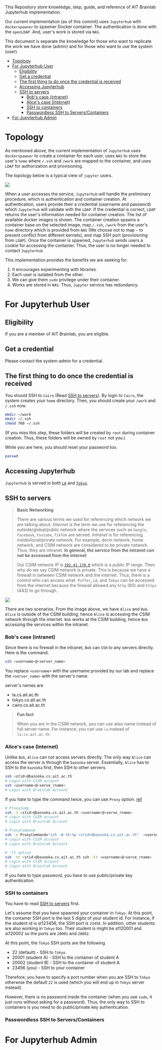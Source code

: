 This Repository store knowledge, step, guide, and reference of AIT Brainlab Jupyterhub implementation.

Our current implementation (as of this commit) uses `Jupyterhub` with `dockerspawner` to spawner Docker container. The authentication is done with the `openLDAP`. And, user's work is stored via `NAS`.

This document is separate the knowledge for those who want to replicate the work we have done (admin) and for those who want to use the system (user).

- [Topology](#topology)
- [For Jupyterhub User](#for-jupyterhub-user)
  - [Eligibility](#eligibility)
  - [Get a credential](#get-a-credential)
  - [The first thing to do once the credential is received](#the-first-thing-to-do-once-the-credential-is-received)
  - [Accessing Jupyterhub](#accessing-jupyterhub)
  - [SSH to servers](#ssh-to-servers)
    - [Bob's case (intranet)](#bobs-case-intranet)
    - [Alice's case (Internet)](#alices-case-internet)
    - [SSH to containers](#ssh-to-containers)
    - [Passwordless SSH to Servers/Containers](#passwordless-ssh-to-serverscontainers)
- [For Jupyterhub Admin](#for-jupyterhub-admin)

# Topology
  
As mentioned above, the current implementation of `Jupyterhub` uses `dockerspawner` to create a container for each user, uses `NAS` to store the user's `home` where `/.ssh` and `/work` are mapped to the container, and uses `LDAP` for authorization and provisioning.

The topology below is a typical view of `jupyter` users.

![](imgs/topology-jupyterhub.png)

When a user accesses the service, `Jupyterhub` will handle the preliminary procedure, which is authentication and container creation. At authentication, users provide their a credential (username and password) which `Jupyterhub` will validate with the `LDAP`. If the credential is correct, `LDAP` returns the user's information needed for container creation. The list of available docker images is shown. The container creation spawns a container base on the selected image, map `/.ssh`, `/work` from the user's `home` directory which is provided from `NAS` (We choose not to map `~` to prevent conflict from different kernels), and map SSH port (provisioning from `LDAP`). Once the container is spawned, `Jupyterhub` sends users a cookie for accessing the container. Thus, the user is no longer needed to contact `Jupyterhub`

This implementation provides the benefits we are seeking for.
1. It encourages experimenting with libraries.
2. Each user is isolated from the other.
3. We can give them `sudo` privilege under their container.
4. Works are stored in `NAS`. Thus, `Jupyter` service has redundancy. 

# For Jupyterhub User

## Eligibility

If you are a member of AIT Brainlab, you are eligible.

## Get a credential

Please contact the system admin for a credential.

## The first thing to do once the credential is received

You should SSH to `Cairo` (Read [SSH to servers](#ssh-to-servers)). By login to `Cairo`, the system creates your `home` directory. Then, you should create your `/work` and `/.ssh` now.

```sh
mkdir ~/work
mkdir ~/.ssh
chmod 700 ~/.ssh
```

(If you miss this step, these folders will be created by `root` during container creation. Thus, these folders will be owned by `root` not you.)

While you are here, you should reset your password too.

```sh
passwd
```

## Accessing Jupyterhub

`Jupyterhub` is served in both [`LA`](https://la.cs.ait.ac.th) and  [`Tokyo`](https://tokyo.cs.ait.ac.th). 


## SSH to servers

> **Basic Networking**
>
> There are various terms we used for referencing which network we are talking about. *Internet* is the term we use for referencing the outside/global/public network where the services such as `Google`, `Facebook`, `Youtube`, `TikTok` are served. *Intranet* is for referencing inside/local/private network. For example, dorm network, home network, and CSIM network are considered to be private network. Thus, they are intranet. **In general, the service from the intranet can not be accessed from the internet**
>
> Our CSIM network IP is [`192.41.170.0`](https://en.ipshu.com/ip_d_list/192.41.170) which is a public IP range. Then why do we say CSIM network is private. This is because we have a firewall in between CSIM network and the internet. Thus, there is a control who can access what. `Puffer`, `LA`, and `Tokyo` can be accessed from the internet because the firewall allowed any `http` (80) and `https` (443) to go through.

![](imgs/topology-service.png)

There are two scenarios. From the image above, we have `Alice` and `Bob`. `Alice` is outside of the CSIM building, hence `Alice` is accessing the CSIM network through the internet. `Bob` works at the CSIM building, hence `Bob` accessing the services within the intranet.

### Bob's case (intranet)

Since there is no firewall in the intranet, `Bob` can `SSH` to any servers directly. Here is the command.

```sh
ssh <username>@<server_name>
```

You replace `<username>` with the username provided by our lab and replace the `<server_name>` with the server's name.

server's names are
- la.cs.ait.ac.th
- tokyo.cs.ait.ac.th
- cairo.cs.ait.ac.th

> **Fun fact**
>
> When you are in the CSIM network, you can use alias name instead of full server name. For instance, you can use `la` instead of `la.cs.ait.ac.th`.

### Alice's case (Internet)

Unlike `Bob`, `Alice` can not access servers directly. The only way `Alice` can access the server is through the `bazooka` server. Essentially, `Alice` has to SSH to the `bazooka` first, then SSH to other servers.

```sh
ssh <stid>@bazooka.cs.ait.ac.th
# Login with CSIM account
ssh <username>@<serve_rname>
# Login with Brainlab Account
```

If you hate to type the command twice, you can use `Proxy` option. [ref](https://www.cyberciti.biz/faq/linux-unix-ssh-proxycommand-passing-through-one-host-gateway-server/)

```sh
# ProxyJump
ssh -J <stid>@bazooka.cs.ait.ac.th <username>@<serve_rname>
# Login with CSIM account
# Login with Brainlab Account
```

```sh
# ProxyCommand
ssh -o ProxyCommand="ssh -W %h:%p <stid>@bazooka.cs.ait.ac.th"  <username>@<serve_rname>
# Login with CSIM account
# Login with Brainlab Account
```

```sh
# -tt option
ssh -tt <stid>@bazooka.cs.ait.ac.th ssh -tt <username>@<serve_rname>
# Login with CSIM account
# Login with Brainlab Account
```

If you hate to type password, you have to use public/private key authentication.

### SSH to containers

You have to read [SSH to servers](#ssh-to-servers) first.

Let's assume that you have spawned your container in `Tokyo`. At this point, the container SSH port is the last 5 digits of your student id. For instance, if the student id is st123456, the SSH port is `23456`. In addition, other students are also working in `Tokyo` too. Their student is might be st120001 and st120002 so the ports are `20001` and `20002`.

At this point, the `Tokyo` SSH ports are the following
- 22 (default) - SSH to `Tokyo`
- 20001 (student A) - SSH to the container of student A
- 20002 (student B) - SSH to the container of student A
- 23456 (you) - SSH to your container

Therefore, you have to specify a port number when you are SSH to `Tokyo` otherwise the default `22` is used (which you will end up in `Tokyo` server instead).

However, there is no password inside the container (when you use `sudo`, it just runs without asking for a password). Thus, the only way to SSH to containers is you need to do public/private key authentication.

### Passwordless SSH to Servers/Containers



# For Jupyterhub Admin